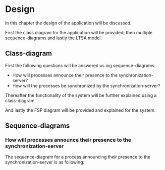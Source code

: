 # Design

In this chapter the design of the application will be discussed.

First the class diagram for the application will be provided, then multiple sequence-diagrams and lastly the LTSA model.

## Class-diagram



First the following questions will be answered us
ing sequence-diagrams:

- How will processes announce their presence to the synchronization-server?
- How will the processes be synchronized by the synchronization-server?

Thereafter the functionality of the system will be further explained using a class-diagram.

And lastly the FSP diagram will be provided and explained for the system.

## Sequence-diagrams

### How will processes announce their presence to the synchronization-server
The sequence-diagram for a process announcing their presence to the synchronization-server is as following:

